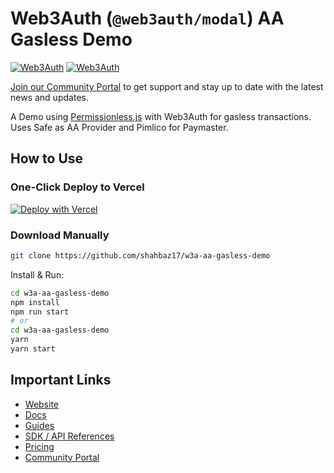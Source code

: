 # Web3Auth (`@web3auth/modal`) AA Gasless Demo

[![Web3Auth](https://img.shields.io/badge/Web3Auth-SDK-blue)](https://web3auth.io/docs/sdk/pnp/web/modal)
[![Web3Auth](https://img.shields.io/badge/Web3Auth-Community-cyan)](https://community.web3auth.io)

[Join our Community Portal](https://community.web3auth.io/) to get support and stay up to date with the latest news and updates.

A Demo using [Permissionless.js](https://docs.pimlico.io/permissionless) with Web3Auth for gasless transactions. Uses Safe as AA Provider and Pimlico for Paymaster.

## How to Use

### One-Click Deploy to Vercel

[![Deploy with Vercel](https://vercel.com/button)](https://vercel.com/new/clone?repository-url=https%3A%2F%2Fgithub.com%2Fshahbaz17%2Fw3a-aa-gasless-demo)

### Download Manually

```bash
git clone https://github.com/shahbaz17/w3a-aa-gasless-demo
```

Install & Run:

```bash
cd w3a-aa-gasless-demo
npm install
npm run start
# or
cd w3a-aa-gasless-demo
yarn
yarn start
```

## Important Links

- [Website](https://web3auth.io)
- [Docs](https://web3auth.io/docs)
- [Guides](https://web3auth.io/docs/content-hub?type=guides)
- [SDK / API References](https://web3auth.io/docs/sdk)
- [Pricing](https://web3auth.io/pricing.html)
- [Community Portal](https://community.web3auth.io)
